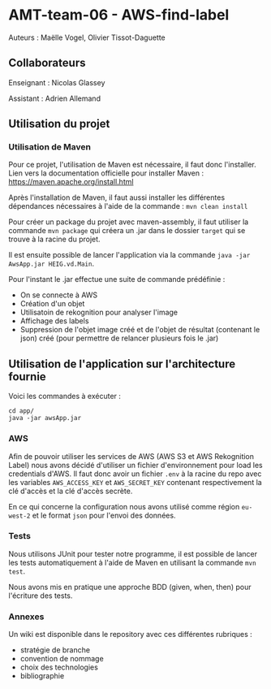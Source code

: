 # AMT-team-06 - AWS-find-label

Auteurs : Maëlle Vogel, Olivier Tissot-Daguette

## Collaborateurs

Enseignant : Nicolas Glassey

Assistant : Adrien Allemand

## Utilisation du projet

### Utilisation de Maven

Pour ce projet, l'utilisation de Maven est nécessaire, il faut donc l'installer. Lien vers la documentation officielle pour installer Maven : https://maven.apache.org/install.html

Après l'installation de Maven, il faut aussi installer les différentes dépendances nécessaires à l'aide de la commande : ```mvn clean install```

Pour créer un package du projet avec maven-assembly, il faut utiliser la commande ```mvn package``` qui créera un .jar dans le dossier ```target``` qui se trouve à la racine du projet.

Il est ensuite possible de lancer l'application via la commande ```java -jar AwsApp.jar HEIG.vd.Main```.

Pour l'instant le .jar effectue une suite de commande prédéfinie :
- On se connecte à AWS
- Création d'un objet
- Utilisatoin de rekognition pour analyser l'image
- Affichage des labels
- Suppression de l'objet image créé et de l'objet de résultat (contenant le json) créé (pour permettre de relancer plusieurs fois le .jar)

## Utilisation de l'application sur l'architecture fournie

Voici les commandes à exécuter :

```
cd app/
java -jar awsApp.jar
```

### AWS

Afin de pouvoir utiliser les services de AWS (AWS S3 et AWS Rekognition Label) nous avons décidé d'utiliser un fichier d'environnement pour load les credentials d'AWS. Il faut donc avoir un fichier ```.env``` à la racine du repo avec les variables ```AWS_ACCESS_KEY``` et ```AWS_SECRET_KEY``` contenant respectivement la clé d'accès et la clé d'accès secrète.

En ce qui concerne la configuration nous avons utilisé comme région ```eu-west-2``` et le format ```json``` pour l'envoi des données.

### Tests

Nous utilisons JUnit pour tester notre programme, il est possible de lancer les tests automatiquement à l'aide de Maven en utilisant la commande ```mvn test```.

Nous avons mis en pratique une approche BDD (given, when, then) pour l'écriture des tests.

### Annexes

Un wiki est disponible dans le repository avec ces différentes rubriques :
- stratégie de branche
- convention de nommage
- choix des technologies
- bibliographie